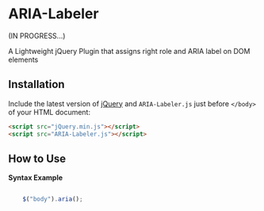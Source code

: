 ARIA-Labeler
============
(IN PROGRESS...)

A Lightweight jQuery Plugin that assigns right role and ARIA label on DOM elements

## Installation
Include the latest version of [jQuery](http://jquery.com/download) and `ARIA-Labeler.js` just before `</body>` of your HTML document:
```html
<script src="jQuery.min.js"></script>  
<script src="ARIA-Labeler.js"></script>
```

## How to Use

**Syntax Example**  
```javascript

    $("body").aria();

```
